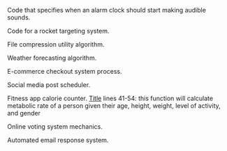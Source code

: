 Code that specifies when an alarm clock should start making audible sounds.

Code for a rocket targeting system.

File compression utility algorithm.

Weather forecasting algorithm.

E-commerce checkout system process.

Social media post scheduler.

Fitness app calorie counter.
[Title](https://github.com/zupzup/calories/blob/main/util/util.go)
lines 41-54: this function will calculate metabolic rate of a person given their age, height, weight, level of activity, and gender

Online voting system mechanics.

Automated email response system.
